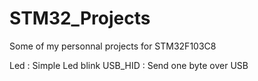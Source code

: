 # STM32_Projects
Some of my personnal projects for STM32F103C8

Led : Simple Led blink 
USB_HID : Send one byte over USB